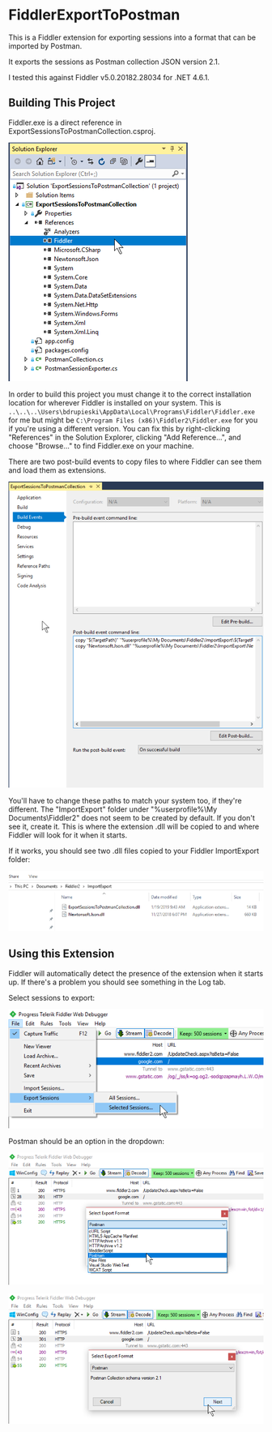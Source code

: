 # FiddlerExportToPostman

This is a Fiddler extension for exporting sessions into a format that can be imported by Postman.

It exports the sessions as Postman collection JSON version 2.1.

I tested this against Fiddler v5.0.20182.28034 for .NET 4.6.1.

## Building This Project

Fiddler.exe is a direct reference in ExportSessionsToPostmanCollection.csproj. 

![Fiddler as reference](images/fiddler_as_reference.png)

In order to build this
project you must change it to the correct installation location for wherever Fiddler is installed
on your system. This is `..\..\..\Users\bdrupieski\AppData\Local\Programs\Fiddler\Fiddler.exe`
for me but might be `C:\Program Files (x86)\Fiddler2\Fiddler.exe` for you if you're using a
different version. You can fix this by right-clicking "References" in the Solution Explorer, clicking
"Add Reference...", and choose "Browse..." to find Fiddler.exe on your machine.

There are two post-build events to copy files to where Fiddler can see them and load them as extensions.

![Build events](images/post_build_events.png)

You'll have to change these paths to match your system too, if they're different. The "ImportExport" 
folder under "%userprofile%\My Documents\Fiddler2\" does not seem to be created by default. If you don't
see it, create it. This is where the extension .dll will be copied to and where Fiddler will look for it
when it starts.

If it works, you should see two .dll files copied to your Fiddler ImportExport folder:

![Files copied](images/files_copied.png)

## Using this Extension

Fiddler will automatically detect the presence of the extension when it starts up. If there's a
problem you should see something in the Log tab.

Select sessions to export:

![Change Analyzer Severity](images/export_selected_sessions.png)

Postman should be an option in the dropdown:

![Select Postman](images/select_postman.png)

![Postman is selected](images/postman_selected.png)